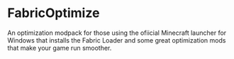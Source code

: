 # FabricOptimize
An optimization modpack for those using the ofiicial Minecraft launcher for Windows that installs the Fabric Loader and some great optimization mods that make your game run smoother.
